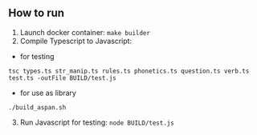 ## How to run

1. Launch docker container: `make builder`
2. Compile Typescript to Javascript:

  - for testing

  `tsc types.ts str_manip.ts rules.ts phonetics.ts question.ts verb.ts test.ts -outFile BUILD/test.js`

  - for use as library

  ```
  ./build_aspan.sh
  ```

3. Run Javascript for testing: `node BUILD/test.js`
